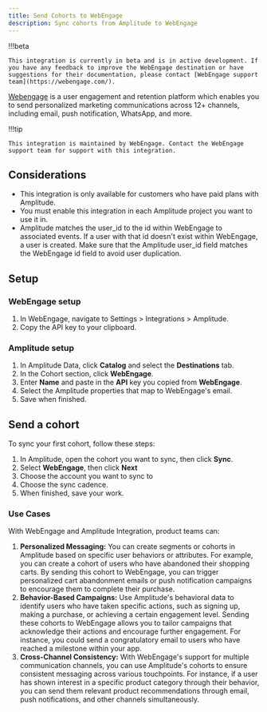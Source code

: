 ```yaml
---
title: Send Cohorts to WebEngage
description: Sync cohorts from Amplitude to WebEngage
---
```


!!!beta

    This integration is currently in beta and is in active development. If you have any feedback to improve the WebEngage destination or have suggestions for their documentation, please contact [WebEngage support team](https://webengage.com/). 

[Webengage](https://webengage.com/) is a user engagement and retention platform which enables you to send personalized marketing communications across 12+ channels, including email, push notification, WhatsApp, and more.

!!!tip

    This integration is maintained by WebEngage. Contact the WebEngage support team for support with this integration.

## Considerations

- This integration is only available for customers who have paid plans with Amplitude.
- You must enable this integration in each Amplitude project you want to use it in.
- Amplitude matches the user_id to the id within WebEngage to associated events. If a user with that id doesn't exist within WebEngage, a user is created. Make sure that the Amplitude user_id field matches the WebEngage id field to avoid user duplication.

## Setup

### WebEngage setup

1. In WebEngage, navigate to Settings > Integrations > Amplitude.
2. Copy the API key to your clipboard.

### Amplitude setup

1. In Amplitude Data, click **Catalog** and select the **Destinations** tab.
2. In the Cohort section, click **WebEngage**.
3. Enter **Name** and paste in the **API** key you copied from **WebEngage**.
4. Select the Amplitude properties that map to WebEngage's email.
5. Save when finished.

## Send a cohort

To sync your first cohort, follow these steps:

1. In Amplitude, open the cohort you want to sync, then click **Sync**.
2. Select **WebEngage**, then click **Next**
3. Choose the account you want to sync to
4. Choose the sync cadence.
5. When finished, save your work.

### Use Cases

With WebEngage and Amplitude Integration, product teams can:

1) **Personalized Messaging:** You can create segments or cohorts in Amplitude based on specific user behaviors or attributes. For example, you can create a cohort of users who have abandoned their shopping carts. By sending this cohort to WebEngage, you can trigger personalized cart abandonment emails or push notification campaigns to encourage them to complete their purchase.
2) **Behavior-Based Campaigns:** Use Amplitude's behavioral data to identify users who have taken specific actions, such as signing up, making a purchase, or achieving a certain engagement level. Sending these cohorts to WebEngage allows you to tailor campaigns that acknowledge their actions and encourage further engagement. For instance, you could send a congratulatory email to users who have reached a milestone within your app.
3) **Cross-Channel Consistency:** With WebEngage's support for multiple communication channels, you can use Amplitude's cohorts to ensure consistent messaging across various touchpoints. For instance, if a user has shown interest in a specific product category through their behavior, you can send them relevant product recommendations through email, push notifications, and other channels simultaneously.
